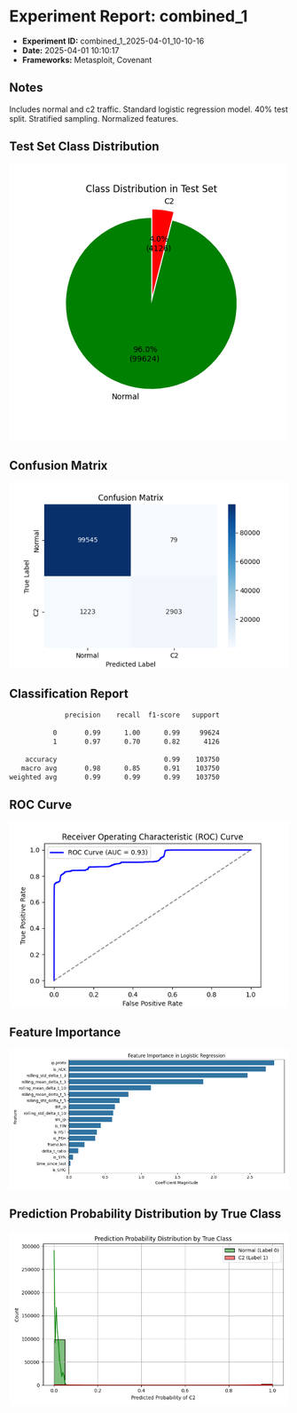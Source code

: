 # Experiment Report: combined_1

- **Experiment ID:** combined_1_2025-04-01_10-10-16
- **Date:** 2025-04-01 10:10:17
- **Frameworks:** Metasploit, Covenant
## Notes
Includes normal and c2 traffic. Standard logistic regression model. 40% test split. Stratified sampling. Normalized features.

## Test Set Class Distribution
![Class Distribution Pie Chart](images/combined_1_2025-04-01_10-10-16_pie.png)

## Confusion Matrix
![Confusion Matrix](images/combined_1_2025-04-01_10-10-16_confusion.png)

## Classification Report
```
              precision    recall  f1-score   support

           0       0.99      1.00      0.99     99624
           1       0.97      0.70      0.82      4126

    accuracy                           0.99    103750
   macro avg       0.98      0.85      0.91    103750
weighted avg       0.99      0.99      0.99    103750
```

## ROC Curve
![ROC Curve](images/combined_1_2025-04-01_10-10-16_roc.png)

## Feature Importance
![Feature Importance](images/combined_1_2025-04-01_10-10-16_feature_importance.png)

## Prediction Probability Distribution by True Class
![Prediction Histogram](images/combined_1_2025-04-01_10-10-16_hist.png)
